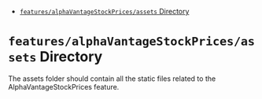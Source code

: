 <!-- START doctoc generated TOC please keep comment here to allow auto update -->
<!-- DON'T EDIT THIS SECTION, INSTEAD RE-RUN doctoc TO UPDATE -->

- [`features/alphaVantageStockPrices/assets` Directory](#featuresalphavantagestockpricesassets-directory)

<!-- END doctoc generated TOC please keep comment here to allow auto update -->

# `features/alphaVantageStockPrices/assets` Directory

The assets folder should contain all the static files related to the AlphaVantageStockPrices feature.
